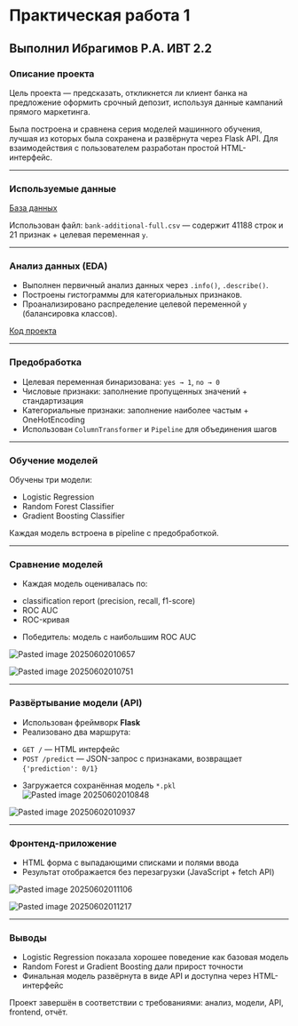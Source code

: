 # Практическая работа 1 
## Выполнил Ибрагимов Р.А. ИВТ 2.2

### Описание проекта

Цель проекта — предсказать, откликнется ли клиент банка на предложение оформить срочный депозит, используя данные кампаний прямого маркетинга.

Была построена и сравнена серия моделей машинного обучения, лучшая из которых была сохранена и развёрнута через Flask API. Для взаимодействия с пользователем разработан простой HTML-интерфейс.

---

### Используемые данные

[База данных](https://github.com/karaylkin/ML/blob/main/bank-additional-full.csv)

Использован файл: `bank-additional-full.csv` — содержит 41188 строк и 21 признак + целевая переменная `y`.

---

### Анализ данных (EDA)

* Выполнен первичный анализ данных через `.info()`, `.describe()`.
* Построены гистограммы для категориальных признаков.
* Проанализировано распределение целевой переменной `y` (балансировка классов).

[Код проекта](https://github.com/karaylkin/ML/blob/main/Project1.ipynb)

---

### Предобработка

- Целевая переменная бинаризована: `yes → 1`, `no → 0`
- Числовые признаки: заполнение пропущенных значений + стандартизация
- Категориальные признаки: заполнение наиболее частым + OneHotEncoding
- Использован `ColumnTransformer` и `Pipeline` для объединения шагов

---

### Обучение моделей

Обучены три модели:

- Logistic Regression
- Random Forest Classifier
- Gradient Boosting Classifier

Каждая модель встроена в pipeline с предобработкой.

---

### Сравнение моделей

- Каждая модель оценивалась по:
+ classification report (precision, recall, f1-score)
+ ROC AUC
+ ROC-кривая
- Победитель: модель с наибольшим ROC AUC

![Pasted image 20250602010657](https://github.com/user-attachments/assets/1bcff897-15c2-4663-aee0-f20a737f271e)

![Pasted image 20250602010751](https://github.com/user-attachments/assets/98fe2694-732a-4857-a259-9e14a5814b8d)

---

### Развёртывание модели (API)

- Использован фреймворк **Flask**
- Реализовано два маршрута:
+ `GET /` — HTML интерфейс
+ `POST /predict` — JSON-запрос с признаками, возвращает `{'prediction': 0/1}`
- Загружается сохранённая модель `*.pkl`
![Pasted image 20250602010848](https://github.com/user-attachments/assets/2dd2e0e3-a800-429e-866a-c81ad5dbcf4d)

![Pasted image 20250602010937](https://github.com/user-attachments/assets/2806e3af-5b9a-4847-9553-aaa6c4b190a7)

---

### Фронтенд-приложение

- HTML форма с выпадающими списками и полями ввода
- Результат отображается без перезагрузки (JavaScript + fetch API)

![Pasted image 20250602011106](https://github.com/user-attachments/assets/b484c0a4-4c4e-4703-9e65-342c5679a01e)

![Pasted image 20250602011217](https://github.com/user-attachments/assets/cf780f0c-a018-4f6d-98ac-67126fe5ebfd)

---

### Выводы

- Logistic Regression показала хорошее поведение как базовая модель
- Random Forest и Gradient Boosting дали прирост точности
- Финальная модель развёрнута в виде API и доступна через HTML-интерфейс

Проект завершён в соответствии с требованиями: анализ, модели, API, frontend, отчёт.
